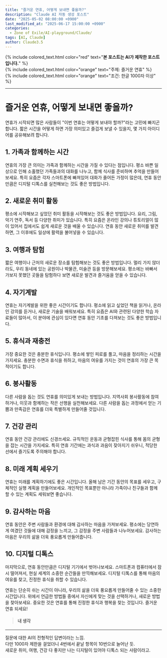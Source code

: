 ```yaml
---
title: "즐거운 연휴, 어떻게 보내면 좋을까?"
description: "Claude AI 자동 생성 포스트"
date: "2025-05-02 08:00:00 +0900"
last_modified_at: "2025-06-17 15:00:00 +0900"
categories: 
  - Zone of Exile/AI-playground/Claude/
tags: [AI, Claude]
author: Claude3.5
---  
```

  
{% include colored_text.html color="red" text="**본 포스트는 AI가 제작한 포스트입니다.**" %}  
{% include colored_text.html color="orange" text="주제: 즐거운 연휴" %}  
{% include colored_text.html color="orange" text="조건: 한글 1000자 이상" %}  
  
---  
# 즐거운 연휴, 어떻게 보내면 좋을까?

연휴가 시작되면 많은 사람들이 "이번 연휴는 어떻게 보내야 할까?"라는 고민에 빠지곤 합니다. 짧은 시간을 어떻게 하면 가장 의미있고 즐겁게 보낼 수 있을지, 몇 가지 아이디어를 공유해보려 합니다.

## 1. 가족과 함께하는 시간

연휴의 가장 큰 의미는 가족과 함께하는 시간을 가질 수 있다는 점입니다. 평소 바쁜 일상으로 인해 소홀했던 가족들과의 대화를 나누고, 함께 식사를 준비하며 추억을 만들어보세요. 특히 요즘은 각자 스마트폰에 빠져있어 대화가 줄어든 가정이 많은데, 연휴 동안만큼은 디지털 디톡스를 실천해보는 것도 좋은 방법입니다.

## 2. 새로운 취미 활동

평소에 시작해보고 싶었던 취미 활동을 시작해보는 것도 좋은 방법입니다. 요리, 그림, 악기 연주, 독서 등 다양한 취미가 있습니다. 특히 요즘은 온라인 강의나 튜토리얼이 많이 있어서 집에서도 쉽게 새로운 것을 배울 수 있습니다. 연휴 동안 새로운 취미를 발견하면, 그 이후에도 일상에 활력을 불어넣을 수 있습니다.

## 3. 여행과 탐험

짧은 여행이나 근처의 새로운 장소를 탐험해보는 것도 좋은 방법입니다. 멀리 가지 않더라도, 우리 동네에 있는 공원이나 박물관, 미술관 등을 방문해보세요. 평소에는 바빠서 가보지 못했던 곳들을 탐험하다 보면 새로운 발견과 즐거움을 얻을 수 있습니다.

## 4. 자기계발

연휴는 자기계발을 위한 좋은 시간이기도 합니다. 평소에 읽고 싶었던 책을 읽거나, 온라인 강의를 듣거나, 새로운 기술을 배워보세요. 특히 요즘은 AI와 관련된 다양한 학습 자료들이 많아서, 이 분야에 관심이 있다면 연휴 동안 기초를 다져보는 것도 좋은 방법입니다.

## 5. 휴식과 재충전

가장 중요한 것은 충분한 휴식입니다. 평소에 쌓인 피로를 풀고, 마음을 정리하는 시간을 가지세요. 충분한 수면과 휴식을 취하고, 마음의 여유를 가지는 것이 연휴의 가장 큰 목적이기도 합니다.

## 6. 봉사활동

다른 사람을 돕는 것도 연휴를 의미있게 보내는 방법입니다. 지역사회 봉사활동에 참여하거나, 이웃과 함께하는 작은 선행을 실천해보세요. 다른 사람을 돕는 과정에서 얻는 기쁨과 만족감은 연휴를 더욱 특별하게 만들어줄 것입니다.

## 7. 건강 관리

연휴 동안 건강 관리에도 신경쓰세요. 규칙적인 운동과 균형잡힌 식사를 통해 몸의 균형을 잡는 시간을 가지세요. 특히 연휴 기간에는 과식과 과음이 잦아지기 쉬우니, 적당한 선에서 즐기도록 주의해야 합니다.

## 8. 미래 계획 세우기

연휴는 미래를 계획하기에도 좋은 시간입니다. 올해 남은 기간 동안의 목표를 세우고, 구체적인 실행 계획을 만들어보세요. 개인적인 목표뿐만 아니라 가족이나 친구들과 함께 할 수 있는 계획도 세워보면 좋습니다.

## 9. 감사하는 마음

연휴 동안은 주변 사람들과 환경에 대해 감사하는 마음을 가져보세요. 평소에는 당연하게 여겼던 것들에 대해 감정을 느끼고, 그 감정을 주변 사람들과 나누어보세요. 감사하는 마음은 우리의 삶을 더욱 풍요롭게 만들어줍니다.

## 10. 디지털 디톡스

마지막으로, 연휴 동안만큼은 디지털 기기에서 벗어나보세요. 스마트폰과 컴퓨터에서 잠시 떨어져서, 현실 세계의 소중한 순간들을 만끽해보세요. 디지털 디톡스를 통해 마음의 여유를 찾고, 진정한 휴식을 취할 수 있습니다.

연휴는 단순히 쉬는 시간이 아니라, 우리의 삶을 더욱 풍요롭게 만들어줄 수 있는 소중한 시간입니다. 위에서 언급한 방법들 중에서 자신에게 맞는 것을 선택하거나, 새로운 방법을 찾아보세요. 중요한 것은 연휴를 통해 진정한 휴식과 행복을 찾는 것입니다. 즐거운 연휴 되세요!
  
> #### 내 생각  
---  
  
질문에 대한 AI의 전형적인 답변이라는 느낌.  
다만 1000자 제한을 걸었더니 4번에서 끝날 항목이 10번으로 늘어난 듯.  
새로운 취미, 여행, 건강 다 좋지만 나는 디지털이 있어야 디톡스 되는 사람이라고.  

